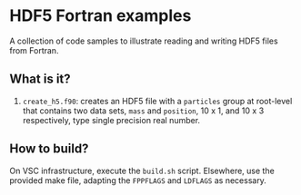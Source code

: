 HDF5 Fortran examples
=====================

A collection of code samples to illustrate reading and writing HDF5
files from Fortran.

What is it?
-----------
1. `create_h5.f90`: creates an HDF5 file with a `particles` group at
   root-level that contains two data sets, `mass` and `position`,
   10 x 1, and 10 x 3 respectively, type single precision real number.

How to build?
-------------
On VSC infrastructure, execute the `build.sh` script.  Elsewhere, use
the provided make file, adapting the `FPPFLAGS` and `LDFLAGS` as
necessary.

